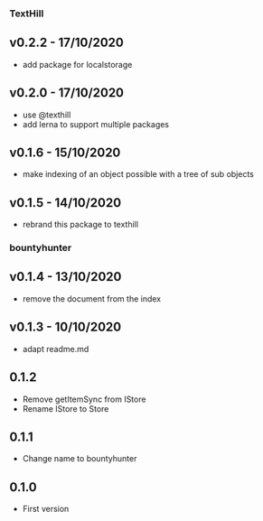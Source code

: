 ### TextHill
## v0.2.2 - 17/10/2020
* add package for localstorage

## v0.2.0 - 17/10/2020
* use @texthill
* add lerna to support multiple packages

## v0.1.6 - 15/10/2020
* make indexing of an object possible with a tree of sub objects

## v0.1.5 - 14/10/2020
* rebrand this package to texthill

### bountyhunter
## v0.1.4 - 13/10/2020
* remove the document from the index

## v0.1.3 - 10/10/2020
* adapt readme.md

## 0.1.2
* Remove getItemSync from IStore
* Rename IStore to Store

## 0.1.1
* Change name to bountyhunter

## 0.1.0 
* First version